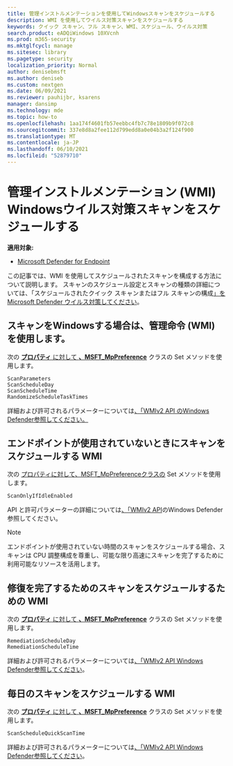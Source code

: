 ```yaml
---
title: 管理インストルメンテーションを使用してWindowsスキャンをスケジュールする
description: WMI を使用してウイルス対策スキャンをスケジュールする
keywords: クイック スキャン、フル スキャン、WMI、スケジュール、ウイルス対策
search.product: eADQiWindows 10XVcnh
ms.prod: m365-security
ms.mktglfcycl: manage
ms.sitesec: library
ms.pagetype: security
localization_priority: Normal
author: denisebmsft
ms.author: deniseb
ms.custom: nextgen
ms.date: 06/09/2021
ms.reviewer: pauhijbr, ksarens
manager: dansimp
ms.technology: mde
ms.topic: how-to
ms.openlocfilehash: 1aa174f4601fb57eebbc4fb7c78e1809b9f072c8
ms.sourcegitcommit: 337e8d8a2fee112d799edd8a0e04b3a2f124f900
ms.translationtype: MT
ms.contentlocale: ja-JP
ms.lasthandoff: 06/10/2021
ms.locfileid: "52879710"
---
```

# <a name="schedule-antivirus-scans-using-windows-management-instrumentation-wmi"></a>管理インストルメンテーション (WMI) Windowsウイルス対策スキャンをスケジュールする

**適用対象:**

- [Microsoft Defender for Endpoint](/microsoft-365/security/defender-endpoint/)

この記事では、WMI を使用してスケジュールされたスキャンを構成する方法について説明します。 スキャンのスケジュール設定とスキャンの種類の詳細については、「スケジュールされたクイック スキャンまたはフル スキャンの構成[」をMicrosoft Defender ウイルス対策してください](schedule-antivirus-scans.md)。 

## <a name="use-windows-management-instruction-wmi-to-schedule-scans"></a>スキャンをWindowsする場合は、管理命令 (WMI) を使用します。

次の [**プロパティ** に対して **、MSFT_MpPreference**](/previous-versions/windows/desktop/legacy/dn455323(v=vs.85)) クラスの Set メソッドを使用します。

```WMI
ScanParameters
ScanScheduleDay
ScanScheduleTime
RandomizeScheduleTaskTimes
```

詳細および許可されるパラメーターについては[、「WMIv2 API のWindows Defender参照してください。](/previous-versions/windows/desktop/defender/windows-defender-wmiv2-apis-portal)

## <a name="wmi-for-scheduling-scans-when-an-endpoint-is-not-in-use"></a>エンドポイントが使用されていないときにスキャンをスケジュールする WMI

次の [プロパティに対して、MSFT_MpPreferenceクラスの](/previous-versions/windows/desktop/legacy/dn455323(v=vs.85)) Set メソッドを使用します。

```WMI
ScanOnlyIfIdleEnabled
```

API と許可パラメーターの詳細については[、「WMIv2 API](/previous-versions/windows/desktop/defender/windows-defender-wmiv2-apis-portal)のWindows Defender参照してください。

> [!NOTE]
> エンドポイントが使用されていない時間のスキャンをスケジュールする場合、スキャンは CPU 調整構成を尊重し、可能な限り高速にスキャンを完了するために利用可能なリソースを活用します。


## <a name="wmi-for-scheduling-scans-to-complete-remediation"></a>修復を完了するためのスキャンをスケジュールするための WMI

次の [**プロパティ** に対して **、MSFT_MpPreference**](/previous-versions/windows/desktop/legacy/dn455323(v=vs.85)) クラスの Set メソッドを使用します。

```WMI
RemediationScheduleDay
RemediationScheduleTime
```

詳細および許可されるパラメーターについては[、「WMIv2 API Windows Defender参照してください](/previous-versions/windows/desktop/defender/windows-defender-wmiv2-apis-portal)。

## <a name="wmi-for-scheduling-daily-scans"></a>毎日のスキャンをスケジュールする WMI

次の [**プロパティ** に対して **、MSFT_MpPreference**](/previous-versions/windows/desktop/legacy/dn455323(v=vs.85)) クラスの Set メソッドを使用します。

```WMI
ScanScheduleQuickScanTime
```

詳細および許可されるパラメーターについては[、「WMIv2 API Windows Defender参照してください](/previous-versions/windows/desktop/defender/windows-defender-wmiv2-apis-portal)。

